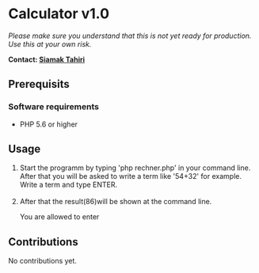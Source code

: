 <h1>Calculator v1.0</h1>
<p><i>Please make sure you understand that this is not yet ready for production. Use this at your own risk.</i></p>
<p><b>Contact: <a href="mailto:siamak.tahiri@concepts-and-training.de">Siamak Tahiri</b></p></a>

<h2>Prerequisits</h2>

<h3>Software requirements</h3>

 <ul>
  <li>PHP 5.6 or higher</li>
</ul> 

<h2>Usage</h2>
<ol>
  <li>Start the programm by typing 'php rechner.php' in your command line. After that you will be asked to write a term like '54+32' for example. Write a term and type ENTER.</li><br>
  <li>After that the result(86)will be shown at the command line.</p></li>
  <p>You are allowed to enter  </p>
</ol> 


<h2>Contributions</h2>
<p>No contributions yet.</p>

